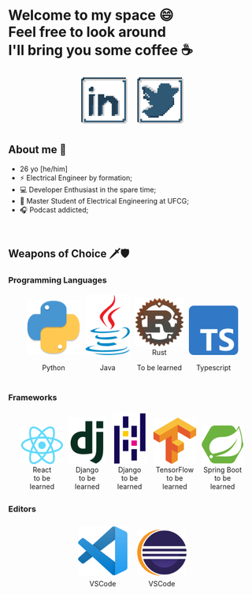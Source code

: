 # Welcome to my space :smile: <br/> Feel free to look around <br/> I'll bring you some coffee :coffee:

<div style="text-align: center">
<a href="https://www.linkedin.com/in/ntimesgurgel"><img src="./assets/linkedin.png" style="margin: 5px; width: 100px"></img></a>
<a href="https://twitter.com/ntimesgurgel"><img src="./assets/twitter.png" style="margin: 5px; width: 100px"></img></a>
</div>

## About me :bust_in_silhouette:

- 26 yo [he/him] 
- :zap: Electrical Engineer by formation;
- :computer: Developer Enthusiast in the spare time;
- :microscope: Master Student of Electrical Engineering at UFCG;
- :headphones: Podcast addicted;

<br/>

## Weapons of Choice :dagger::shield:

### Programming Languages

<div style="display: flex; margin: 20px; justify-content: center;text-align:center">
    <div style="flex-direction: column; margin: auto 5px 5px 5px">
        <img src="./assets/python-logo.png" style="width: 110px"></img>
        <p>Python</p>
    </div>
    <div style="flex-direction: column; margin: auto 5px 5px 5px">
        <img src="./assets/java-logo.png" style="width: 90px"></img>
        <p>Java</p>
    </div>
    <div style="flex-direction: column; margin: auto 5px 5px 5px">
        <img src="./assets/rust-logo.png" style="width: 100px"></img>
        <p style="margin:0px;">Rust</p>
        <p>To be learned</p>
    </div>
    <div style="flex-direction: column; margin: auto 5px 5px 5px">
        <img src="./assets/typescript-logo.png" style="width: 100px"></img>
        <p>Typescript</p>
    </div>
</div>

### Frameworks

<div style="display: flex; margin: 20px; justify-content: center;text-align:center">
    <div style="flex-direction: column; margin: auto 5px 5px 5px">
        <img src="./assets/react-logo.png" style="width: 100px;"></img>
        <p style="margin:0px;">React</p>
        <p style="margin:0px;">to be learned</p>
    </div>
    <div style="flex-direction: column; margin: auto 5px 5px 5px">
        <img src="./assets/django-logo.png" style="width: 80px"></img>
        <p style="margin:0px">Django</p>
        <p style="margin:0px">to be learned</p>
    </div>
    <div style="flex-direction: column; margin: auto 5px 5px 5px">
        <img src="./assets/pandas-logo.png" style="width: 70px"></img>
        <p style="margin:0px">Django</p>
        <p style="margin:0px">to be learned</p>
    </div>
    <div style="flex-direction: column; margin: auto 5px 5px 5px">
        <img src="./assets/tensorflow-logo.png" style="width: 100px"></img>
        <p style="margin:0px">TensorFlow</p>
        <p style="margin:0px">to be learned</p>
    </div>
    <div style="flex-direction: column; margin: auto 5px 5px 5px">
        <img src="./assets/spring-boot-logo.svg" style="width: 100px"></img>
        <p style="margin:0px">Spring Boot</p>
        <p style="margin:0px">to be learned</p>
    </div>
</div>

### Editors

<div style="display: flex; margin: 20px; justify-content: center;text-align:center">
    <div style="flex-direction: column; margin: auto 5px 5px 5px">
        <img src="./assets/vscode.png" style="width: 100px; margin: 5px"></img>
        <p style="margin:0px">VSCode</p>
    </div>
    <div style="flex-direction: column; margin: auto 5px 5px 5px">
        <img src="./assets/eclipse.png" style="width: 100px; margin: 5px"></img>
        <p style="margin:0px">VSCode</p>
    </div>
</div>

###
<!--
**ntimesgurgel/ntimesgurgel** is a ✨ _special_ ✨ repository because its `README.md` (this file) appears on your GitHub profile.

Here are some ideas to get you started:

- 🔭 I’m currently working on ...
- 🌱 I’m currently learning ...
- 👯 I’m looking to collaborate on ...
- 🤔 I’m looking for help with ...
- 💬 Ask me about ...
- 📫 How to reach me: ...
- 😄 Pronouns: ...
- ⚡ Fun fact: ...
-->
